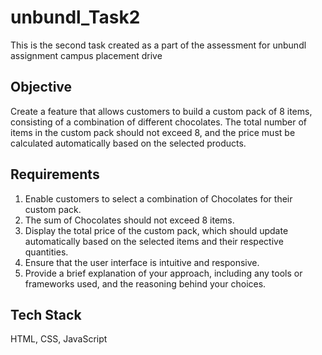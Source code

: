 # unbundl_Task2
This is the second task created as a part of the assessment for unbundl assignment campus placement drive

## Objective
Create a feature that allows customers to build a custom pack of 8 items, consisting of a combination of different chocolates. The total number of items in the custom pack should not exceed 8, and the price must be calculated automatically based on the selected products.

## Requirements
1.	Enable customers to select a combination of Chocolates for their custom pack.
2.	The sum of Chocolates should not exceed 8 items.
3.	Display the total price of the custom pack, which should update automatically based on the selected items and their respective quantities.
4.	Ensure that the user interface is intuitive and responsive.
5.	Provide a brief explanation of your approach, including any tools or frameworks used, and the reasoning behind your choices.

## Tech Stack
HTML, CSS, JavaScript
